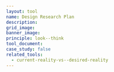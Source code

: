```yaml
---
layout: tool
name: Design Research Plan
description:
grid_image:
banner_image:
principle: look--think
tool_document:
case_study: false
related_tools:
  - current-reality-vs--desired-reality
---
```


